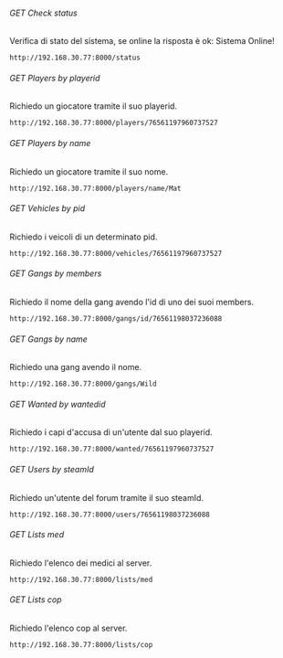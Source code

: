 ###### GET Check status

Verifica di stato del sistema, se online la risposta è ok: Sistema Online!

```
http://192.168.30.77:8000/status
```

###### GET Players by playerid

Richiedo un giocatore tramite il suo playerid.

```
http://192.168.30.77:8000/players/76561197960737527
```

###### GET Players by name

Richiedo un giocatore tramite il suo nome.

```
http://192.168.30.77:8000/players/name/Mat
```
###### GET Vehicles by pid

Richiedo i veicoli di un determinato pid.

```
http://192.168.30.77:8000/vehicles/76561197960737527
```

###### GET Gangs by members

Richiedo il nome della gang avendo l'id di uno dei suoi members.

```
http://192.168.30.77:8000/gangs/id/76561198037236088
```

###### GET Gangs by name

Richiedo una gang avendo il nome.

```
http://192.168.30.77:8000/gangs/Wild
```

###### GET Wanted by wantedid 

Richiedo i capi d'accusa di un'utente dal suo playerid.

```
http://192.168.30.77:8000/wanted/76561197960737527
```

###### GET Users by steamId

Richiedo un'utente del forum tramite il suo steamId.

```
http://192.168.30.77:8000/users/76561198037236088
```

###### GET Lists med

Richiedo l'elenco dei medici al server.

```
http://192.168.30.77:8000/lists/med
```

###### GET Lists cop

Richiedo l'elenco cop al server.

```
http://192.168.30.77:8000/lists/cop
```